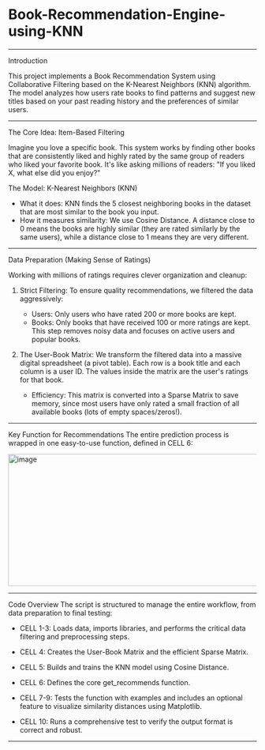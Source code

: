 # Book-Recommendation-Engine-using-KNN
---

Introduction

This project implements a Book Recommendation System using Collaborative Filtering based on the K-Nearest Neighbors (KNN) algorithm.
The model analyzes how users rate books to find patterns and suggest new titles based on your past reading history and the preferences of similar users.

---

The Core Idea: Item-Based Filtering

Imagine you love a specific book. This system works by finding other books that are consistently liked and highly rated by the same group of readers who liked your favorite book. It's like asking millions of readers: "If you liked X, what else did you enjoy?"

The Model: K-Nearest Neighbors (KNN)
- What it does: KNN finds the 5 closest neighboring books in the dataset that are most similar to the book you input.
- How it measures similarity: We use Cosine Distance. A distance close to 0 means the books are highly similar (they are rated similarly by the same users), while a distance close to 1 means they are very different.

---

Data Preparation (Making Sense of Ratings)

Working with millions of ratings requires clever organization and cleanup:

1. Strict Filtering: To ensure quality recommendations, we filtered the data aggressively:
   -  Users: Only users who have rated 200 or more books are kept.
   -  Books: Only books that have received 100 or more ratings are kept. This step removes noisy data and focuses on active users and popular books.

2. The User-Book Matrix: We transform the filtered data into a massive digital spreadsheet (a pivot table). Each row is a book title and each column is a user ID. The values inside the matrix are the user's ratings for that book.
   -   Efficiency: This matrix is converted into a Sparse Matrix to save memory, since most users have only rated a small fraction of all available books (lots of empty spaces/zeros!).

---

Key Function for Recommendations
The entire prediction process is wrapped in one easy-to-use function, defined in CELL 6:

<img width="521" height="267" alt="image" src="https://github.com/user-attachments/assets/00aacb65-a299-40e2-b4e8-d98686b7336b" />

---

Code Overview
The script is structured to manage the entire workflow, from data preparation to final testing:

- CELL 1-3: Loads data, imports libraries, and performs the critical data filtering and preprocessing steps.

- CELL 4: Creates the User-Book Matrix and the efficient Sparse Matrix.

- CELL 5: Builds and trains the KNN model using Cosine Distance.

- CELL 6: Defines the core get_recommends function.

- CELL 7-9: Tests the function with examples and includes an optional feature to visualize similarity distances using Matplotlib.

- CELL 10: Runs a comprehensive test to verify the output format is correct and robust.
---



